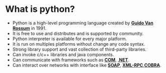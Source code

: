 # What is python?
- Python is a high-level programming language created by [**Guido Van Rossum**](topics.md#Guido_Van_Rossum) in 1991.
- It is free to use and distributes and is supported by community.
- Python interpreter is available for every major platform.
- It is run on multiples platforms without change any code syntax.
- Strong library support and vast collection of third-party libraries.
- Can invoke c/c++ libraries and java components.
- Can communicate with frameworks such as [**COM**](topics.md#COM), [.**NET**](topics.md#.NET).
- Can interact over networks with interface like [**SOAP**](topics.md#SOAP), [**XML-RPC**](topics.md#XLM-RPC),[**COBRA**](topics.md#COBRA).
